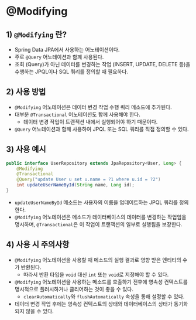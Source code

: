 # @Modifying
## 1) `@Modifying` 란?
- Spring Data JPA에서 사용하는 어노테이션이다.
- 주로 `@Query` 어노테이션과 함께 사용된다.
- 조회 (Query)가 아닌 데이터를 변경하는 작업 (INSERT, UPDATE, DELETE 등)을 수행하는 JPQL이나 SQL 쿼리를 정의할 때 필요하다.

## 2) 사용 방법
- `@Modifying` 어노테이션은 데이터 변경 작업 수행 쿼리 메소드에 추가된다.
- 대부분 `@Transactional` 어노테이션도 함께 사용해야 한다.
	- 데이터 변경 작업이 트랜잭션 내에서 실행되어야 하기 때문이다.
- `@Query` 어노테이션과 함께 사용하여 JPQL 또는 SQL 쿼리를 직접 정의할 수 있다.

## 3) 사용 예시
```java
public interface UserRepository extends JpaRepository<User, Long> {
	@Modifying
	@Transactional
	@Query("update User u set u.name = ?1 where u.id = ?2")
	int updateUserNameById(String name, Long id);
}
```
- `updateUserNameById` 메소드는 사용자의 이름을 업데이트하는 JPQL 쿼리를 정의한다.
- `@Modifying` 어노테이션은 메소드가 데이터베이스의 데이터를 변경하는 작업임을 명시하며, `@Transactional`은 이 작업이 트랜잭션의 일부로 실행됨을 보장한다.

## 4) 사용 시 주의사항
- `@Modifying` 어노테이션을 사용할 때 메소드의 실행 결과로 영향 받은 엔티티의 수가 반환된다.
	- 따라서 반환 타입을 `void` 대신 `int` 또는 `void`로 지정해야 할 수 있다.
- `@Modifying` 어노테이션을 사용하는 메소드를 호출하기 전후에 영속성 컨텍스트를 명시적으로 플러시하거나 클리어하는 것이 좋을 수 있다.
	- `clearAutomatically`와 `flushAutomatically` 속성을 통해 설정할 수 있다.
- 데이터 변경 작업 후에는 영속성 컨텍스트의 상태와 데이터베이스의 상태가 동기화되지 않을 수 있다.